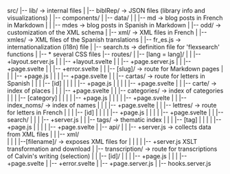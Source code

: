 src/
|-- lib/ -> internal files
|   |-- biblRep/ -> JSON files (library info and visualizations)
|   |-- components/
|   |-- data/
|   |   |-- md -> blog posts in French in Markdown
|   |   |-- mdes -> blog posts in Spanish in Markdown
|   |-- odd/ -> customization of the XML schema
|   |-- xml/ -> XML files in French
|   |-- xmles/ -> XML files of the Spanish translations
|   |-- fr_es.js -> internationalization (i18n) file
|   |-- search.ts -> definition file for 'flexsearch' functions
|   |-- * several CSS files
|-- routes/
|   |-- [lang = lang]/
|   |   |-- +layout.server.js
|   |   |-- +layout.svelte
|   |   |-- +page.server.js
|   |   |-- +page.svelte
|   |   |-- +error.svelte
|   |   |-- [slug]/ -> route for Markdown pages
|   |   |   |-- +page.js
|   |   |   |-- +page.svelte
|   |   |-- cartas/ -> route for letters in Spanish
|   |   |   |-- [id]
|   |   |   |   |-- +page.js
|   |   |   |   |-- +page.svelte
|   |   |-- carte/ -> index of places
|   |   |   |-- +page.svelte
|   |   |-- categories/ -> index of categories
|   |   |   |-- [category]
|   |   |   |   |-- +page.js
|   |   |   |   |-- +page.svelte
|   |   |-- index_noms/ -> index of names
|   |   |   |-- +page.svelte
|   |   |-- lettres/ -> route for letters in French
|   |   |   |-- [id]
|   |   |   |   |-- +page.js
|   |   |   |   |-- +page.svelte
|   |   |-- search/
|   |   |   |-- +server.js
|   |   |-- tags/ -> thematic index
|   |   |   |-- [tag]
|   |   |   |   |-- +page.js
|   |   |   |   |-- +page.svelte
|   |-- api/ 
|   |   |-- +server.js  -> collects data from XML files
|   |   |-- xml/  
|   |   |   |--[filename]/ -> exposes XML files for
|   |   |   |   |-- +server.js   XSLT transformation and download
|   |-- transcription/ -> route for transcriptions of Calvin's writing (selection)
|   |   |-- [id]/
|   |   |   |-- +page.js
|   |   |   |-- +page.svelte
|   |-- +error.svelte
|   |-- +page.server.js
|   |-- hooks.server.js